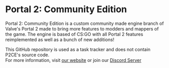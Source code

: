 # Portal 2: Community Edition

Portal 2: Community Edition is a custom community made engine branch of Valve's Portal 2 made to bring more features to modders and mappers of the game. The engine is based of CS:GO with all Portal 2 features reimplemented as well as a bunch of new additions!

This GitHub repository is used as a task tracker and does not contain P2CE's source code.  
For more information, visit [our website](https://www.portal2communityedition.com) or join our [Discord Server](https://discord.gg/NcHSmgb)
